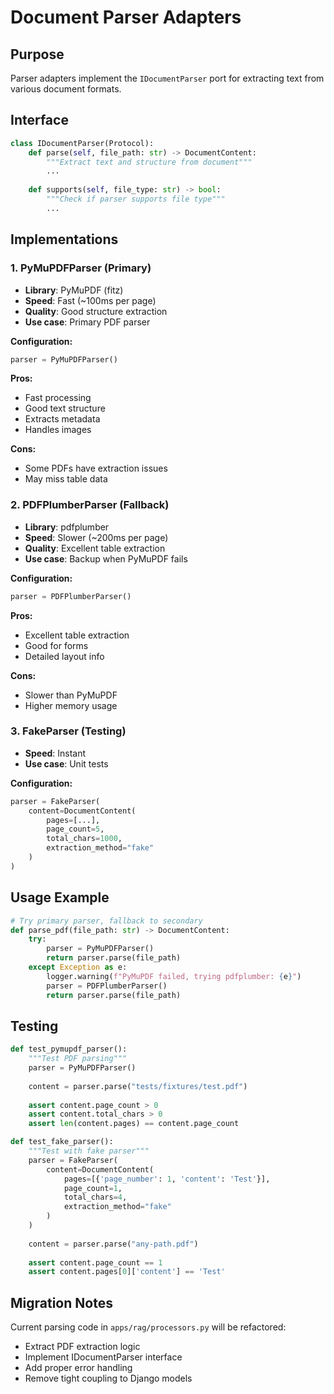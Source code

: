 # Document Parser Adapters

## Purpose
Parser adapters implement the `IDocumentParser` port for extracting text from various document formats.

## Interface

```python
class IDocumentParser(Protocol):
    def parse(self, file_path: str) -> DocumentContent:
        """Extract text and structure from document"""
        ...
    
    def supports(self, file_type: str) -> bool:
        """Check if parser supports file type"""
        ...
```

## Implementations

### 1. PyMuPDFParser (Primary)
- **Library**: PyMuPDF (fitz)
- **Speed**: Fast (~100ms per page)
- **Quality**: Good structure extraction
- **Use case**: Primary PDF parser

**Configuration:**
```python
parser = PyMuPDFParser()
```

**Pros:**
- Fast processing
- Good text structure
- Extracts metadata
- Handles images

**Cons:**
- Some PDFs have extraction issues
- May miss table data

### 2. PDFPlumberParser (Fallback)
- **Library**: pdfplumber
- **Speed**: Slower (~200ms per page)
- **Quality**: Excellent table extraction
- **Use case**: Backup when PyMuPDF fails

**Configuration:**
```python
parser = PDFPlumberParser()
```

**Pros:**
- Excellent table extraction
- Good for forms
- Detailed layout info

**Cons:**
- Slower than PyMuPDF
- Higher memory usage

### 3. FakeParser (Testing)
- **Speed**: Instant
- **Use case**: Unit tests

**Configuration:**
```python
parser = FakeParser(
    content=DocumentContent(
        pages=[...],
        page_count=5,
        total_chars=1000,
        extraction_method="fake"
    )
)
```

## Usage Example

```python
# Try primary parser, fallback to secondary
def parse_pdf(file_path: str) -> DocumentContent:
    try:
        parser = PyMuPDFParser()
        return parser.parse(file_path)
    except Exception as e:
        logger.warning(f"PyMuPDF failed, trying pdfplumber: {e}")
        parser = PDFPlumberParser()
        return parser.parse(file_path)
```

## Testing

```python
def test_pymupdf_parser():
    """Test PDF parsing"""
    parser = PyMuPDFParser()
    
    content = parser.parse("tests/fixtures/test.pdf")
    
    assert content.page_count > 0
    assert content.total_chars > 0
    assert len(content.pages) == content.page_count

def test_fake_parser():
    """Test with fake parser"""
    parser = FakeParser(
        content=DocumentContent(
            pages=[{'page_number': 1, 'content': 'Test'}],
            page_count=1,
            total_chars=4,
            extraction_method="fake"
        )
    )
    
    content = parser.parse("any-path.pdf")
    
    assert content.page_count == 1
    assert content.pages[0]['content'] == 'Test'
```

## Migration Notes

Current parsing code in `apps/rag/processors.py` will be refactored:
- Extract PDF extraction logic
- Implement IDocumentParser interface
- Add proper error handling
- Remove tight coupling to Django models